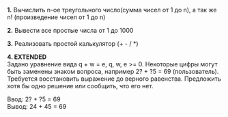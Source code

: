 **1.** Вычислить n-ое треугольного число(сумма чисел от 1 до n), а так же n! (произведение чисел от 1 до n)


**2.** Вывести все простые числа от 1 до 1000

**3.** Реализовать простой калькулятор (+ - / *)


**4. EXTENDED**  
Задано уравнение вида q + w = e, q, w, e >= 0.
Некоторые цифры могут быть заменены знаком вопроса, например 2? + ?5 = 69 (пользователь).
Требуется восстановить выражение до верного равенства.
Предложить хотя бы одно решение или сообщить, что его нет.  

Ввод: 2? + ?5 = 69  
Вывод: 24 + 45 = 69